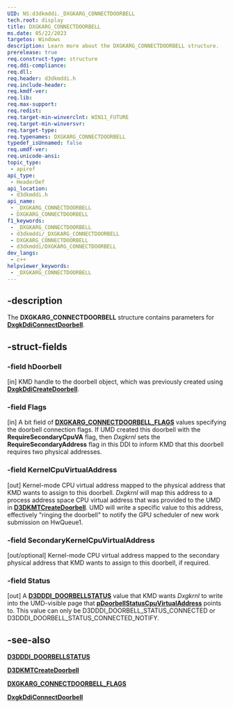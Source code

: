```yaml
---
UID: NS:d3dkmddi._DXGKARG_CONNECTDOORBELL
tech.root: display
title: DXGKARG_CONNECTDOORBELL
ms.date: 05/22/2023
targetos: Windows
description: Learn more about the DXGKARG_CONNECTDOORBELL structure.
prerelease: true
req.construct-type: structure
req.ddi-compliance: 
req.dll: 
req.header: d3dkmddi.h
req.include-header: 
req.kmdf-ver: 
req.lib: 
req.max-support: 
req.redist: 
req.target-min-winverclnt: WIN11_FUTURE
req.target-min-winversvr: 
req.target-type: 
req.typenames: DXGKARG_CONNECTDOORBELL
typedef_isUnnamed: false
req.umdf-ver: 
req.unicode-ansi: 
topic_type:
 - apiref
api_type:
 - HeaderDef
api_location:
 - d3dkmddi.h
api_name:
 - _DXGKARG_CONNECTDOORBELL
 - DXGKARG_CONNECTDOORBELL
f1_keywords:
 - _DXGKARG_CONNECTDOORBELL
 - d3dkmddi/_DXGKARG_CONNECTDOORBELL
 - DXGKARG_CONNECTDOORBELL
 - d3dkmddi/DXGKARG_CONNECTDOORBELL
dev_langs:
 - c++
helpviewer_keywords:
 - _DXGKARG_CONNECTDOORBELL
---
```


## -description

The **DXGKARG_CONNECTDOORBELL** structure contains parameters for [**DxgkDdiConnectDoorbell**](nc-d3dkmddi-dxgkddi_connectdoorbell.md).

## -struct-fields

### -field hDoorbell

[in] KMD handle to the doorbell object, which was previously created using [**DxgkDdiCreateDoorbell**](nc-d3dkmddi-dxgkddi_createdoorbell.md).

### -field Flags

[in] A bit field of [**DXGKARG_CONNECTDOORBELL_FLAGS**](ns-d3dkmddi-dxgkarg_connectdoorbell_flags.md) values specifying the doorbell connection flags. If UMD created this doorbell with the **RequireSecondaryCpuVA** flag, then *Dxgkrnl* sets the **RequireSecondaryAddress** flag in this DDI to inform KMD that this doorbell requires two physical addresses.

### -field KernelCpuVirtualAddress

[out] Kernel-mode CPU virtual address mapped to the physical address that KMD wants to assign to this doorbell. *Dxgkrnl* will map this address to a process address space CPU virtual address that was provided to the UMD in [**D3DKMTCreateDoorbell**](../d3dkmthk/nf-d3dkmthk-d3dkmtcreatedoorbell.md). UMD will write a specific value to this address, effectively "ringing the doorbell" to notify the GPU scheduler of new work submission on HwQueue1.

### -field SecondaryKernelCpuVirtualAddress

[out/optional] Kernel-mode CPU virtual address mapped to the secondary physical address that KMD wants to assign to this doorbell, if required.

### -field Status

[out] A [**D3DDDI_DOORBELLSTATUS**](../d3dukmdt/ne-d3dukmdt-d3dddi_doorbellstatus.md) value that KMD wants *Dxgkrnl* to write into the UMD-visible page that [**pDoorbellStatusCpuVirtualAddress**](../d3dkmthk/ns-d3dkmthk-d3dkmt_create_doorbell.md) points to. This value can only be D3DDDI_DOORBELL_STATUS_CONNECTED or D3DDDI_DOORBELL_STATUS_CONNECTED_NOTIFY.

## -see-also

[**D3DDDI_DOORBELLSTATUS**](../d3dukmdt/ne-d3dukmdt-d3dddi_doorbellstatus.md)

[**D3DKMTCreateDoorbell**](../d3dkmthk/nf-d3dkmthk-d3dkmtcreatedoorbell.md)

[**DXGKARG_CONNECTDOORBELL_FLAGS**](ns-d3dkmddi-dxgkarg_connectdoorbell_flags.md)

[**DxgkDdiConnectDoorbell**](nc-d3dkmddi-dxgkddi_connectdoorbell.md)
